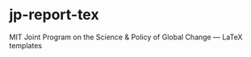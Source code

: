 jp-report-tex
=============

MIT Joint Program on the Science &amp; Policy of Global Change — LaTeX templates
